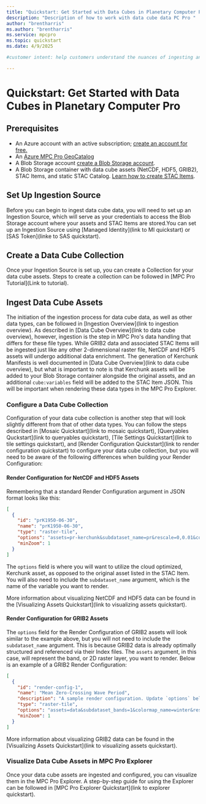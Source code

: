 ```yaml
---
title: "Quickstart: Get Started with Data Cubes in Planetary Computer Pro"
description: "Description of how to work with data cube data PC Pro "
author: "brentharris"
ms.author: "brentharris"
ms.service: mpcpro
ms.topic: quickstart
ms.date: 4/9/2025

#customer intent: help customers understand the nuances of ingesting and rendering data cube assets in MPC Pro. 

---
```


# Quickstart: Get Started with Data Cubes in Planetary Computer Pro

## Prerequisites

* An Azure account with an active subscription; [create an account for free.](https://azure.microsoft.com/free/?ref=microsoft.com&utm_source=microsoft.com&utm_medium=docs&utm_campaign=visualstudio)
* An [Azure MPC Pro GeoCatalog](../Deployment.md)
* A Blob Storage account [create a Blob Storage account](https://learn.microsoft.com/azure/storage/common/storage-account-create?tabs=azure-portal).
* A Blob Storage container with data cube assets (NetCDF, HDF5, GRIB2), STAC Items, and static STAC Catalog. [Learn how to create STAC Items](create-stac-items.md).

## Set Up Ingestion Source

Before you can begin to ingest data cube data, you will need to set up an Ingestion Source, which will serve as your credentials to access the Blob Storage account where your assets and STAC Items are stored.You can set up an Ingestion Source using [Managed Identity](link to MI quickstart) or [SAS Token](linke to SAS quickstart).

## Create a Data Cube Collection

Once your Ingestion Source is set up, you can create a Collection for your data cube assets. Steps to create a collection can be followed in [MPC Pro Tutorial](Link to tutorial).

## Ingest Data Cube Assets

The initiation of the ingestion process for data cube data, as well as other data types, can be followed in [Ingestion Overview](link to ingestion overview). As described in [Data Cube Overview](link to data cube overview), however, ingestion is the step in MPC Pro's data handling that differs for these file types. While GRIB2 data and associated STAC Items will be ingested just like any other 2-dimensional raster file, NetCDF and HDF5 assets will undergo additional data enrichment. The generation of Kerchunk Manifests is well documented in [Data Cube Overview](link to data cube overview), but what is important to note is that Kerchunk assets will be added to your Blob Storage container alongside the original assets, and an additional `cube:variables` field will be added to the STAC Item JSON. This will be important when rendering these data types in the MPC Pro Explorer.

### Configure a Data Cube Collection

Configuration of your data cube collection is another step that will look slightly different from that of other data types. You can follow the steps described in [Mosaic Quickstart](link to mosaic quickstart), [Queryables Quckstart](link to queryables quickstart), [Tile Settings Quickstart](link to tile settings quickstart), and [Render Configuration Quickstart](link to render configuration quickstart) to configure your data cube collection, but you will need to be aware of the following differences when building your Render Configuration:

#### Render Configuration for NetCDF and HDF5 Assets

Remembering that a standard Render Configuration argument in JSON format looks like this:

```json
[
  {
    "id": "prK1950-06-30",
    "name": "prK1950-06-30",
    "type": "raster-tile",
    "options": "assets=pr-kerchunk&subdataset_name=pr&rescale=0,0.01&colormap_name=viridis&datetime=1950-06-30",
    "minZoom": 1
  }
]
```

The `options` field is where you will want to utilize the cloud optimized, Kerchunk asset, as opposed to the original asset listed in the STAC Item. You will also need to include the `subdataset_name` argument, which is the name of the variable you want to render.

More information about visualizing NetCDF and HDF5 data can be found in the [Visualizing Assets Quickstart](link to visualizing assets quickstart).

#### Render Configuration for GRIB2 Assets

The `options` field for the Render Configuration of GRIB2 assets will look similar to the example above, but you will not need to include the `subdataset_name` argument. This is because GRIB2 data is already optimally structured and referenced via their Index files. The `assets` argument, in this case, will represent the band, or 2D raster layer, you want to render. Below is an example of a GRIB2 Render Configuration:

```json
[
  {
    "id": "render-config-1",
    "name": "Mean Zero-Crossing Wave Period",
    "description": "A sample render configuration. Update `options` below.",
    "type": "raster-tile",
    "options": "assets=data&subdataset_bands=1&colormap_name=winter&rescale=0,10",
    "minZoom": 1
  }
]
```

More information about visualizing GRIB2 data can be found in the [Visualizing Assets Quickstart](link to visualizing assets quickstart).

### Visualize Data Cube Assets in MPC Pro Explorer

Once your data cube assets are ingested and configured, you can visualize them in the MPC Pro Explorer. A step-by-step guide for using the Explorer can be followed in [MPC Pro Explorer Quickstart](link to explorer quickstart).
